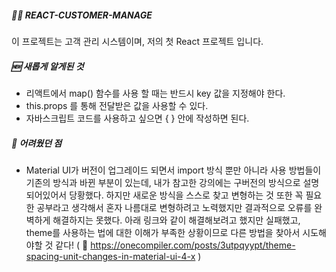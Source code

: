 ##### 👋🏻 REACT-CUSTOMER-MANAGE
이 프로젝트는 고객 관리 시스템이며, 저의 첫 React 프로젝트 입니다.
<br/>


##### 🆕 새롭게 알게된 것
-  리액트에서 map() 함수를 사용 할 때는 반드시 key 값을 지정해야 한다.
- this.props 를 통해 전달받은 값을 사용할 수 있다.
- 자바스크립트 코드를 사용하고 싶으면 { } 안에 작성하면 된다.


##### 🚨 어려웠던 점
- Material UI가 버전이 업그레이드 되면서 import 방식 뿐만 아니라 사용 방법들이 기존의 방식과 바뀐 부분이 있는데, 내가 참고한 강의에는 구버전의 방식으로 설명되어있어서 당황했다. 하지만 새로운 방식을 스스로 찾고 변형하는 것 또한 꼭 필요한 공부라고 생각해서 혼자 나름대로 변형하려고 노력했지만 결과적으로 오류를 완벽하게 해결하지는 못했다. 아래 링크와 같이 해결해보려고 했지만 실패했고, theme를 사용하는 법에 대한 이해가 부족한 상황이므로 다른 방법을 찾아서 시도해야할 것 같다!
( 🔗 https://onecompiler.com/posts/3utpqyypt/theme-spacing-unit-changes-in-material-ui-4-x )
 
